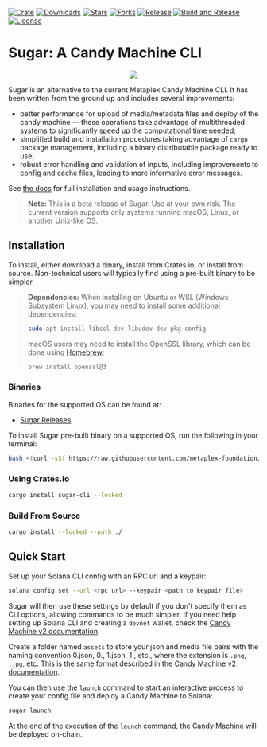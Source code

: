 [![Crate](https://img.shields.io/crates/v/sugar-cli)](https://crates.io/crates/sugar-cli)
[![Downloads](https://img.shields.io/crates/d/sugar-cli)](https://crates.io/crates/sugar-cli)
[![Stars](https://img.shields.io/github/stars/metaplex-foundation/sugar?style=social)](https://img.shields.io/github/stars/metaplex-foundation/sugar?style=social)
[![Forks](https://img.shields.io/github/forks/metaplex-foundation/sugar?style=social)](https://img.shields.io/github/forks/metaplex-foundation/sugar?style=social)
[![Release](https://img.shields.io/github/v/release/metaplex-foundation/sugar)](https://img.shields.io/github/v/release/metaplex-foundation/sugar)
[![Build and Release](https://github.com/metaplex-foundation/sugar/actions/workflows/build.yml/badge.svg)](https://github.com/metaplex-foundation/sugar/actions/workflows/build.yml)
[![License](https://img.shields.io/crates/l/sugar-cli)](https://github.com/metaplex-foundation/sugar/blob/main/LICENSE)


# Sugar: A Candy Machine CLI

<p align="center">
  <img src="animation.gif">
</p>



Sugar is an alternative to the current Metaplex Candy Machine CLI. It has been written from the ground up and includes several improvements:

- better performance for upload of media/metadata files and deploy of the candy machine &mdash; these operations take advantage of multithreaded systems to significantly speed up the computational time needed;
- simplified build and installation procedures taking advantage of `cargo` package management, including a binary distributable package ready to use;
- robust error handling and validation of inputs, including improvements to config and cache files, leading to more informative error messages.

See [the docs](https://docs.metaplex.com/sugar/introduction) for full installation and usage instructions.

> **Note:** This is a beta release of Sugar. Use at your own risk. The current version supports only systems running macOS, Linux, or another Unix-like OS.

## Installation

To install, either download a binary, install from Crates.io, or install from source. Non-technical users will typically find using a pre-built binary to be simpler.

> **Dependencies:**
> When installing on Ubuntu or WSL (Windows Subsystem Linux), you may need to install some additional dependencies:
> ```bash
> sudo apt install libssl-dev libudev-dev pkg-config
> ```
> macOS users may need to install the OpenSSL library, which can be done using [Homebrew](https://brew.sh):
> ```bash
> brew install openssl@3
> ```

### Binaries

Binaries for the supported OS can be found at:
- [Sugar Releases](https://github.com/metaplex-foundation/sugar/releases)

To install Sugar pre-built binary on a supported OS, run the following in your terminal:

```bash
bash <(curl -sSf https://raw.githubusercontent.com/metaplex-foundation/sugar/main/script/sugar-install.sh)
```

### Using Crates.io

```bash
cargo install sugar-cli --locked
```

### Build From Source

```bash
cargo install --locked --path ./
```

## Quick Start

Set up your Solana CLI config with an RPC url and a keypair:

```bash
solana config set --url <rpc url> --keypair <path to keypair file>
```

Sugar will then use these settings by default if you don't specify them as CLI options, allowing commands to be much simpler. If you need help setting up Solana CLI and creating a `devnet` wallet, check the [Candy Machine v2 documentation](http://docs.metaplex.com/candy-machine-v2/getting-started#solana-wallet).

Create a folder named `assets` to store your json and media file pairs with the naming convention 0.json, 0.<ext>, 1.json, 1.<ext>, etc., where the extension is `.png`, `.jpg`, etc. This is the same format described in the [Candy Machine v2 documentation](http://docs.metaplex.com/candy-machine-v2/preparing-assets).

You can then use the `launch` command to start an interactive process to create your config file and deploy a Candy Machine to Solana:

```bash
sugar launch
```

At the end of the execution of the `launch` command, the Candy Machine will be deployed on-chain.

